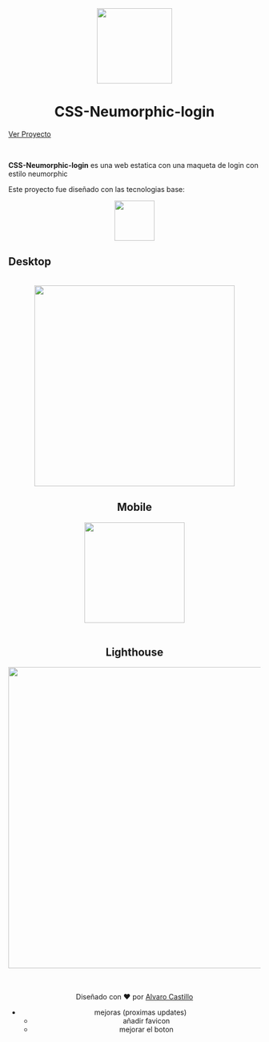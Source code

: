 <div align="center">
<img width="150px"  src="https://image.flaticon.com/icons/png/512/2138/2138147.png" />

<br>

# CSS-Neumorphic-login

</div>


[Ver Proyecto](https://mrbanano.github.io/CSS-Neumorphic-login/?)

<br>

**CSS-Neumorphic-login** es una web estatica con una maqueta de login con estilo neumorphic

Este proyecto fue diseñado con las tecnologias base:
<div align="center">
<a href="https://github.com/Mrbanano"><img src="https://i.postimg.cc/fT7JqqM3/blanco2.png" height="80"></a>

</div>


## Desktop

<div align="center" >

<br>
<img width="400px" src="https://i.postimg.cc/vHrLxJgH/Captura-web-29-7-2021-122838-mrbanano-github-io.jpg" />

</div>
<div align="center" >



## Mobile


<div align="center" >
<img width="200px" src="https://i.postimg.cc/gkH823Qx/Captura-web-29-7-2021-122320-mrbanano-github-io.jpg" />
</div>
<br>




## Lighthouse

<div align="center" >

<img width="600px" src="https://i.postimg.cc/6QGvf620/codypage.png" />

</div>
<br>
<br>


<div align="center">

Diseñado con ♥️ por [Alvaro Castillo](https://www.linkedin.com/in/alvaro-castillo-c/)

</div>








- mejoras (proximas updates)
  - añadir favicon
  - mejorar el boton





